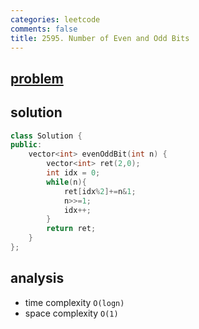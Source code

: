 ```yaml
---
categories: leetcode
comments: false
title: 2595. Number of Even and Odd Bits
---
```


## [problem](https://leetcode.com/problems/number-of-even-and-odd-bits/)
## solution

```c++
class Solution {
public:
    vector<int> evenOddBit(int n) {
        vector<int> ret(2,0);
        int idx = 0;
        while(n){
            ret[idx%2]+=n&1; 
            n>>=1;
            idx++;
        }
        return ret;
    }
};
```


## analysis
- time complexity `O(logn)`
- space complexity `O(1)`